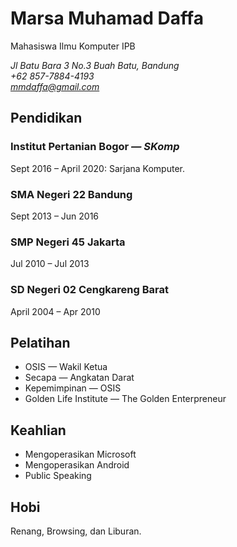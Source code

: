 Marsa Muhamad Daffa
============
 
Mahasiswa Ilmu Komputer IPB
 

*Jl Batu Bara 3 No.3 Buah Batu, Bandung*<br>
*+62 857-7884-4193*<br>
*mmdaffa@gmail.com*

 
Pendidikan
---------
 
### Institut Pertanian Bogor *— SKomp*
Sept 2016 – April 2020: Sarjana Komputer.
 
### SMA Negeri 22 Bandung
Sept 2013 – Jun 2016

### SMP Negeri 45 Jakarta
Jul 2010 – Jul 2013

### SD Negeri 02 Cengkareng Barat
April 2004 – Apr 2010
 
Pelatihan
---------
 
-   OSIS — Wakil Ketua
-   Secapa — Angkatan Darat
-   Kepemimpinan — OSIS
-   Golden Life Institute — The Golden Enterpreneur
 
Keahlian
--------
 
-   Mengoperasikan Microsoft
-   Mengoperasikan Android
-   Public Speaking
 
Hobi
----
 
Renang, Browsing, dan Liburan.

